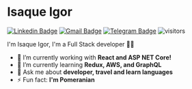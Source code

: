 # Isaque Igor
[![Linkedin Badge](https://img.shields.io/badge/-isaqueigor-blue?style=flat-square&logo=Linkedin&logoColor=white&link=https://www.linkedin.com/in/isaqueigor/)](https://www.linkedin.com/in/danielobara/)
[![Gmail Badge](https://img.shields.io/badge/-isaqueigorsilva@gmail.com-c14438?style=flat-square&logo=Gmail&logoColor=white&link=mailto:isaqueigorsilva@gmail.com)](mailto:isaqueigorsilva@gmail.com)
[![Telegram Badge](https://img.shields.io/badge/-Telegram-1ca0f1?style=flat-square&labelColor=1ca0f1&logo=telegram&logoColor=white&link=https://t.me/isaqueigordev)](https://t.me/isaqueigordev)
![visitors](https://visitor-badge.glitch.me/badge?page_id=isaqueigor.isaqueigor)

I'm Isaque Igor, I'm a Full Stack developer 👨‍💻

- 🔭 I’m currently working with **React and ASP NET Core!**
- 🌱 I’m currently learning **Redux, AWS, and GraphQL**
- 💬 Ask me about **developer, travel and learn languages**
- ⚡ Fun fact: **I'm Pomeranian**
